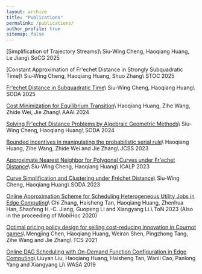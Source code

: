 ```yaml
---
layout: archive
title: "Publications"
permalink: /publications/
author_profile: true
sitemap: false
---
```

[Simplification of Trajectory Streams]\\
Siu-Wing Cheng, Haoqiang Huang, Le Jiang\\
SoCG 2025

[Constant Approximation of Fr\'echet Distance in Strongly Subquadratic Time]\\
Siu-Wing Cheng, Haoqiang Huang, Shuo Zhang\\
STOC 2025

[Fr\'echet Distance in Subquadratic Time](https://arxiv.org/abs/2407.05231)\\
Siu-Wing Cheng, Haoqiang Huang\\
SODA 2025

[Cost Minimization for Equilibrium Transition](https://arxiv.org/abs/2312.07603)\\
Haoqiang Huang, Zihe Wang, Zhide Wei, Jie Zhang\\
AAAI 2024

[Solving Fr\'echet Distance Problems by Algebraic Geometric Methods](https://arxiv.org/abs/2308.14569)\\
Siu-Wing Cheng, Haoqiang Huang\\
SODA 2024

[Bounded incentives in manipulating the probabilistic serial rule](https://www.sciencedirect.com/science/article/abs/pii/S002200002300096X)\\
Haoqiang Huang, Zihe Wang, Zhide Wei and Jie Zhang\\
JCSS 2023

[Approximate Nearest Neighbor for Polygonal Curves under Fr\'echet Distance](https://arxiv.org/abs/2304.14643)\\
Siu-Wing Cheng, Haoqiang Huang\\
ICALP 2023

[Curve Simplification and Clustering under Fréchet Distance](https://arxiv.org/abs/2207.07809)\\
Siu-Wing Cheng, Haoqiang Huang\\
SODA 2023

[Online Approximation Scheme for Scheduling Heterogeneous Utility Jobs in Edge Computing](https://ieeexplore.ieee.org/document/9851625)\\
Chi Zhang, Haisheng Tan, Haoqiang Huang, Zhenhua Han, Shaofeng H.-C. Jiang, Guopeng Li and Xiangyang Li.\\
ToN 2023 (Also in the proceeding of MobiHoc 2020)

[Optimal pricing policy design for selling cost-reducing innovation in Cournot games](https://www.sciencedirect.com/science/article/abs/pii/S0304397521007040)\\
Mengjing Chen, Haoqiang Huang, Weiran Shen, Pingzhong Tang, Zihe Wang and Jie Zhang\\
TCS 2021

[Online DAG Scheduling with On-Demand Function Configuration in Edge Computing](https://link.springer.com/chapter/10.1007/978-3-030-23597-0_17)\\
Liuyan Liu, Haoqiang Huang, Haisheng Tan, Wanli Cao, Panlong Yang and Xiangyang Li\\
WASA 2019

